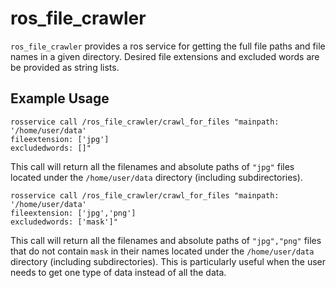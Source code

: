 ros_file_crawler
=====
`ros_file_crawler` provides a ros service for getting the full file paths and file names in a given directory. Desired file extensions and excluded words are be provided as string lists.

Example Usage
-----
```
rosservice call /ros_file_crawler/crawl_for_files "mainpath: '/home/user/data'
fileextension: ['jpg']
excludedwords: []"
```
This call will return all the filenames and absolute paths of `"jpg"` files located under the `/home/user/data` directory (including subdirectories).

```
rosservice call /ros_file_crawler/crawl_for_files "mainpath: '/home/user/data'
fileextension: ['jpg','png']
excludedwords: ['mask']"
```
This call will return all the filenames and absolute paths of `"jpg","png"` files that do not contain `mask` in their names located under the `/home/user/data` directory (including subdirectories). This is particularly useful when the user needs to get one type of data instead of all the data.
